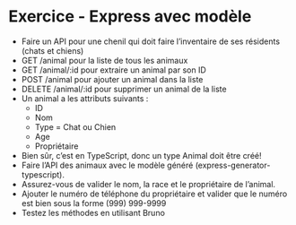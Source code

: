 # Exercice - Express avec modèle  

- Faire un API pour une chenil qui doit faire l’inventaire de ses résidents (chats et chiens)  
- GET /animal pour la liste de tous les animaux  
- GET /animal/:id pour extraire un animal par son ID  
- POST /animal pour ajouter un animal dans la liste  
- DELETE /animal/:id pour supprimer un animal de la liste  
- Un animal a les attributs suivants :  
    - ID  
    - Nom  
    - Type = Chat ou Chien  
    - Age  
    - Propriétaire  
- Bien sûr, c’est en TypeScript, donc un type Animal doit être créé!  
- Faire l’API des animaux avec le modèle généré (express-generator-typescript).
- Assurez-vous de valider le nom, la race et le propriétaire de l’animal.
- Ajouter le numéro de téléphone du propriétaire et valider que le numéro est bien sous la forme (999) 999-9999
- Testez les méthodes en utilisant Bruno

